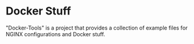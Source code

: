# Docker Stuff
"Docker-Tools" is a project that provides a collection of example files for NGINX configurations and Docker stuff.
